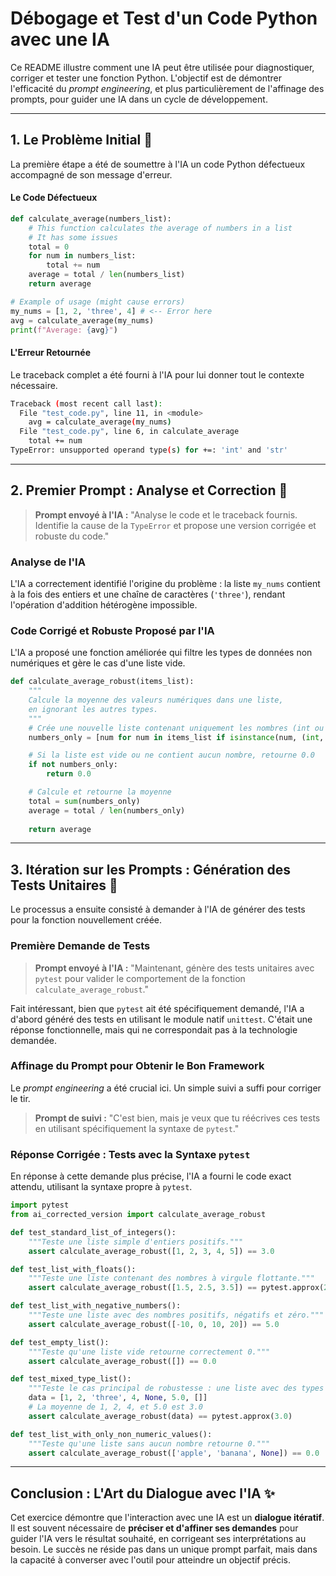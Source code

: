 # **Débogage et Test d'un Code Python avec une IA**

Ce README illustre comment une IA peut être utilisée pour diagnostiquer, corriger et tester une fonction Python. L'objectif est de démontrer l'efficacité du *prompt engineering*, et plus particulièrement de l'affinage des prompts, pour guider une IA dans un cycle de développement.

---

## **1. Le Problème Initial 🐛**

La première étape a été de soumettre à l'IA un code Python défectueux accompagné de son message d'erreur.

#### **Le Code Défectueux**

```python
def calculate_average(numbers_list):
    # This function calculates the average of numbers in a list
    # It has some issues
    total = 0
    for num in numbers_list:
        total += num
    average = total / len(numbers_list)
    return average

# Example of usage (might cause errors)
my_nums = [1, 2, 'three', 4] # <-- Error here
avg = calculate_average(my_nums)
print(f"Average: {avg}")
```

#### **L'Erreur Retournée**

Le traceback complet a été fourni à l'IA pour lui donner tout le contexte nécessaire.

```bash
Traceback (most recent call last):
  File "test_code.py", line 11, in <module>
    avg = calculate_average(my_nums)
  File "test_code.py", line 6, in calculate_average
    total += num
TypeError: unsupported operand type(s) for +=: 'int' and 'str'
```

---

## **2. Premier Prompt : Analyse et Correction 💬**

> **Prompt envoyé à l'IA :** "Analyse le code et le traceback fournis. Identifie la cause de la `TypeError` et propose une version corrigée et robuste du code."

### **Analyse de l'IA**

L'IA a correctement identifié l'origine du problème : la liste `my_nums` contient à la fois des entiers et une chaîne de caractères (`'three'`), rendant l'opération d'addition hétérogène impossible.

### **Code Corrigé et Robuste Proposé par l'IA**

L'IA a proposé une fonction améliorée qui filtre les types de données non numériques et gère le cas d'une liste vide.

```python
def calculate_average_robust(items_list):
    """
    Calcule la moyenne des valeurs numériques dans une liste,
    en ignorant les autres types.
    """
    # Crée une nouvelle liste contenant uniquement les nombres (int ou float)
    numbers_only = [num for num in items_list if isinstance(num, (int, float))]

    # Si la liste est vide ou ne contient aucun nombre, retourne 0.0
    if not numbers_only:
        return 0.0

    # Calcule et retourne la moyenne
    total = sum(numbers_only)
    average = total / len(numbers_only)
    
    return average
```

---

## **3. Itération sur les Prompts : Génération des Tests Unitaires 🧪**

Le processus a ensuite consisté à demander à l'IA de générer des tests pour la fonction nouvellement créée.

### **Première Demande de Tests**

> **Prompt envoyé à l'IA :** "Maintenant, génère des tests unitaires avec `pytest` pour valider le comportement de la fonction `calculate_average_robust`."

Fait intéressant, bien que `pytest` ait été spécifiquement demandé, l'IA a d'abord généré des tests en utilisant le module natif `unittest`. C'était une réponse fonctionnelle, mais qui ne correspondait pas à la technologie demandée.

### **Affinage du Prompt pour Obtenir le Bon Framework**

Le *prompt engineering* a été crucial ici. Un simple suivi a suffi pour corriger le tir.

> **Prompt de suivi :** "C'est bien, mais je veux que tu réécrives ces tests en utilisant spécifiquement la syntaxe de `pytest`."

### **Réponse Corrigée : Tests avec la Syntaxe `pytest`**

En réponse à cette demande plus précise, l'IA a fourni le code exact attendu, utilisant la syntaxe propre à `pytest`.

```python
import pytest
from ai_corrected_version import calculate_average_robust

def test_standard_list_of_integers():
    """Teste une liste simple d'entiers positifs."""
    assert calculate_average_robust([1, 2, 3, 4, 5]) == 3.0

def test_list_with_floats():
    """Teste une liste contenant des nombres à virgule flottante."""
    assert calculate_average_robust([1.5, 2.5, 3.5]) == pytest.approx(2.5)

def test_list_with_negative_numbers():
    """Teste une liste avec des nombres positifs, négatifs et zéro."""
    assert calculate_average_robust([-10, 0, 10, 20]) == 5.0

def test_empty_list():
    """Teste qu'une liste vide retourne correctement 0."""
    assert calculate_average_robust([]) == 0.0

def test_mixed_type_list():
    """Teste le cas principal de robustesse : une liste avec des types mixtes."""
    data = [1, 2, 'three', 4, None, 5.0, []]
    # La moyenne de 1, 2, 4, et 5.0 est 3.0
    assert calculate_average_robust(data) == pytest.approx(3.0)

def test_list_with_only_non_numeric_values():
    """Teste qu'une liste sans aucun nombre retourne 0."""
    assert calculate_average_robust(['apple', 'banana', None]) == 0.0
```

---

## **Conclusion : L'Art du Dialogue avec l'IA ✨**

Cet exercice démontre que l'interaction avec une IA est un **dialogue itératif**. Il est souvent nécessaire de **préciser et d'affiner ses demandes** pour guider l'IA vers le résultat souhaité, en corrigeant ses interprétations au besoin. Le succès ne réside pas dans un unique prompt parfait, mais dans la capacité à converser avec l'outil pour atteindre un objectif précis.
